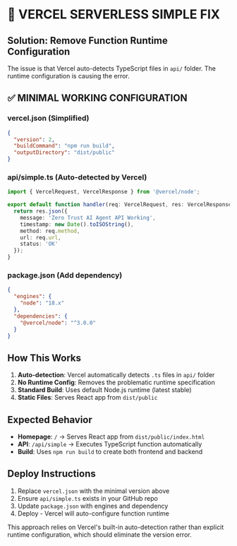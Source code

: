 # 🔧 VERCEL SERVERLESS SIMPLE FIX

## Solution: Remove Function Runtime Configuration

The issue is that Vercel auto-detects TypeScript files in `api/` folder. The runtime configuration is causing the error.

## ✅ MINIMAL WORKING CONFIGURATION

### **vercel.json** (Simplified)
```json
{
  "version": 2,
  "buildCommand": "npm run build",
  "outputDirectory": "dist/public"
}
```

### **api/simple.ts** (Auto-detected by Vercel)
```typescript
import { VercelRequest, VercelResponse } from '@vercel/node';

export default function handler(req: VercelRequest, res: VercelResponse) {
  return res.json({ 
    message: 'Zero Trust AI Agent API Working',
    timestamp: new Date().toISOString(),
    method: req.method,
    url: req.url,
    status: 'OK'
  });
}
```

### **package.json** (Add dependency)
```json
{
  "engines": {
    "node": "18.x"
  },
  "dependencies": {
    "@vercel/node": "^3.0.0"
  }
}
```

## How This Works
1. **Auto-detection**: Vercel automatically detects `.ts` files in `api/` folder
2. **No Runtime Config**: Removes the problematic runtime specification
3. **Standard Build**: Uses default Node.js runtime (latest stable)
4. **Static Files**: Serves React app from `dist/public`

## Expected Behavior
- **Homepage**: `/` → Serves React app from `dist/public/index.html`
- **API**: `/api/simple` → Executes TypeScript function automatically
- **Build**: Uses `npm run build` to create both frontend and backend

## Deploy Instructions
1. Replace `vercel.json` with the minimal version above
2. Ensure `api/simple.ts` exists in your GitHub repo
3. Update `package.json` with engines and dependency
4. Deploy - Vercel will auto-configure function runtime

This approach relies on Vercel's built-in auto-detection rather than explicit runtime configuration, which should eliminate the version error.